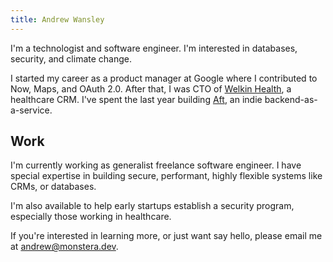 ```yaml
---
title: Andrew Wansley
---
```


I'm a technologist and software engineer. I'm interested in databases, security, and climate change. 


I started my career as a product manager at Google where I contributed to Now, Maps, and OAuth 2.0. After that, I was CTO of [Welkin Health](https://www.welkinhealth.com/), a healthcare CRM. I've spent the last year building [Aft](https://aft.dev), an indie backend-as-a-service.

## Work

I'm currently working as generalist freelance software engineer. I have special expertise in building secure, performant, highly flexible systems like CRMs, or databases.

I'm also available to help early startups establish a security program, especially those working in healthcare. 

If you're interested in learning more, or just want say hello, please email me at [andrew@monstera.dev](mailto:andrew@monstera.dev).
